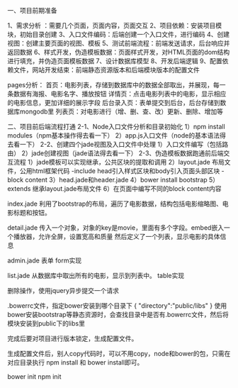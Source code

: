 一、项目前期准备

1、需求分析 ：需要几个页面，页面内容，页面交互
2、项目依赖：安装项目模块，初始目录创建
3、入口文件编码：后端创建一个入口文件，进行编码
4、创建视图：创建主要页面的视图、模板
5、测试前端流程：前端发送请求，后台响应并返回数据
6、样式开发，伪造模板数据：页面样式开发，对HTML页面的dom结构进行填充，并伪造页面模板数据
7、设计数据库模型
8、开发后端逻辑
9、配置依赖文件，网站开发结束：前端静态资源版本和后端模块版本的配置文件



pages分析：
    首页：电影列表，存储到数据库中的数据全部取出，并展现，每一条数据有海报、电影名字、播放按钮
    详情页：点击电影列表中的电影，显示相应的电影信息，更加详细的展示字段
    后台录入页：表单提交到后台，后台存储到数据库mongodb里
    列表页：对电影进行（增、删、查、改）更新、删除、增加等


二、项目前后端流程打通
2-1、Node入口文件分析和目录初始化
1）npm install modules（npm基本操作得去看一下）
2）app.js入口文件（node的基本语法得去看一下）
2-2、创建四个jade视图及入口文件中处理
1）入口文件编写（包括路由）
2）jade创建视图（jade语法得去看一下）
2-3、伪造模板数据跑通前后端交互流程
1）jade模板可以实现继承，公共区块的提取和调用
2）layout.jade 布局文件，公用html框架代码
    -include head引入样式区块和body引入页面头部区块
    -block content
3）head.jade和header.jade
4）bower install bootstrap
5）extends 继承layout.jade布局文件
6）在页面中编写不同的block content内容


index.jade
利用了bootstrap的布局，遍历了电影数据，结构包括电影缩略图、电影标题和按钮。

detail.jade
传入一个对象，对象的key是movie，里面有多个字段。embed嵌入一个播放器，允许全屏，设置宽高和质量
然后定义了一个列表，显示电影的具体信息


admin.jade
表单 
form实现

list.jade
从数据库中取出所有的电影，显示到列表中。
table实现



删除操作，使用jquery异步提交一个请求




.bowerrc文件，指定bower安装到哪个目录下
{
    "directory":"public/libs"
}
使用bower安装bootstrap等静态资源时，会查找目录中是否有.bowerrc文件，然后将模块安装到public下的libs里



完成后要对项目进行版本锁定，生成配置文件。

生成配置文件后，别人copy代码时，可以不用copy，node和bower的包，只需在对应目录执行
npm install 和 bower install即可。
                                                     
bower init
npm init